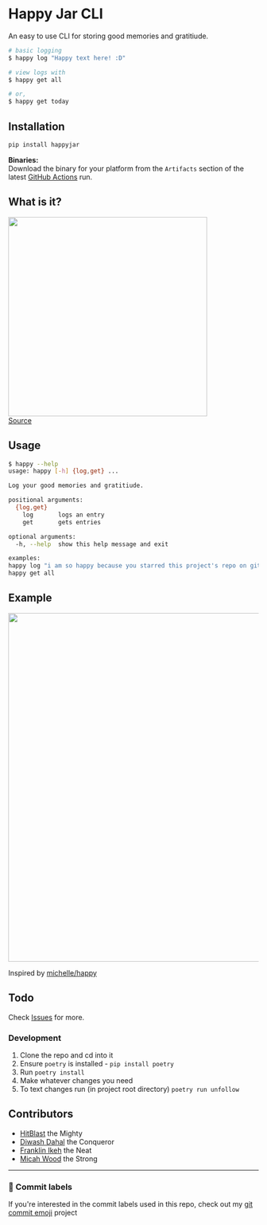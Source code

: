 # Happy Jar CLI
An easy to use CLI for storing good memories and gratitiude.  

```bash
# basic logging
$ happy log "Happy text here! :D"

# view logs with
$ happy get all

# or,
$ happy get today
```

## Installation
```sh
pip install happyjar
```
**Binaries:**  
Download the binary for your platform from the `Artifacts` section of the latest [GitHub Actions](https://github.com/TechWiz-3/happy-jar-cli/actions) run.

## What is it?
<img src="https://github.com/TechWiz-3/happy-jar-cli/blob/main/media/happy.jpg?raw=true" width="400px"></img>  
[Source](https://twitter.com/imovesactive/status/1274960313863950337)

## Usage

```sh
$ happy --help
usage: happy [-h] {log,get} ...

Log your good memories and gratitiude.

positional arguments:
  {log,get}
    log       logs an entry
    get       gets entries

optional arguments:
  -h, --help  show this help message and exit

examples:
happy log "i am so happy because you starred this project's repo on github xDD"
happy get all
```

## Example

<img src="https://github.com/TechWiz-3/happy-jar-cli/blob/main/media/example.png?raw=true" width="700px"></img>  

Inspired by [michelle/happy](https://github.com/michelle/happy)  

## Todo
Check [Issues](https://github.com/TechWiz-3/happy-jar-cli/issues) for more.

### Development

1. Clone the repo and cd into it
2. Ensure `poetry` is installed - `pip install poetry`
3. Run `poetry install`
4. Make whatever changes you need
5. To text changes run (in project root directory) `poetry run unfollow`

## Contributors

* [HitBlast](https://github.com/hitblast) the Mighty
* [Diwash Dahal](https://github.com/diwash007) the Conqueror
* [Franklin Ikeh](https://github.com/fr4nkln11) the Neat
* [Micah Wood](https://github.com/mxw7265) the Strong

---
### 🎉 Commit labels
If you're interested in the commit labels used in this repo, check out my [git commit emoji](https://github.com/TechWiz-3/git-commit-emojis) project
